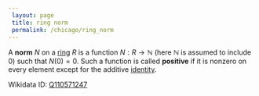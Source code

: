 ```yaml
---
 layout: page
 title: ring norm
 permalink: /chicago/ring_norm
---
```

A **norm** $N$ on a [ring](https://defsmath.github.io/DefsMath/ring) $R$ is a function $N: R\to \mathbb N$ (here $\mathbb N$ is assumed to include $0$) such that $N(0) = 0$. Such a function is called **positive** if it is nonzero on every element except for the additive [identity](https://defsmath.github.io/DefsMath/identity_element).

Wikidata ID: [Q110571247](https://www.wikidata.org/wiki/Q110571247)